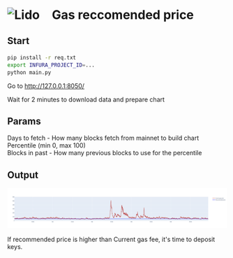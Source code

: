 # <img src="https://docs.lido.fi/img/logo.svg" alt="Lido" width="46"/> Gas reccomended price

## Start
```bash
pip install -r req.txt
export INFURA_PROJECT_ID=...
python main.py
```

Go to http://127.0.0.1:8050/

Wait for 2 minutes to download data and prepare chart

## Params
Days to fetch - How many blocks fetch from mainnet to build chart  
Percentile (min 0, max 100)  
Blocks in past - How many previous blocks to use for the percentile  


## Output 
![Gas chart](./plot_example.png)  

If recommended price is higher than Current gas fee, it's time to deposit keys.
